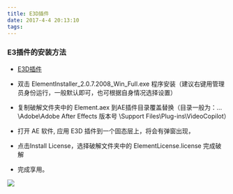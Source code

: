 ```yaml
---
title: E3D插件
date: 2017-4-4 20:13:10
tags:
---
```

<h3>E3插件的安装方法</h3>

- [E3D插件](http://pan.baidu.com/s/1qY2iMrq)

- 双击 ElementInstaller_2.0.7.2008_Win_Full.exe 程序安装（建议右键用管理员身份运行，一般默认即可，也可根据自身情况选择设置）

- 复制破解文件夹中的 Element.aex 到AE插件目录覆盖替换（目录一般为：…\Adobe\Adobe After Effects 版本号 \Support Files\Plug-ins\VideoCopilot）

- 打开 AE 软件, 应用 E3D 插件到一个固态层上，将会有弹窗出现，

- 点击Install License，选择破解文件夹中的 ElementLicense.license 完成破解

- 完成享用。

![](http://i2.muimg.com/567571/717d7e1c462009f1.png)
